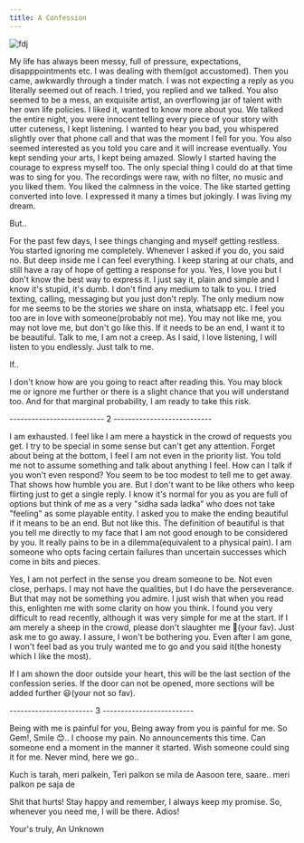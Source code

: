```yaml
---
title: A Confession
---
```


![fdj](https://encrypted-tbn0.gstatic.com/images?q=tbn:ANd9GcQtdFj5jxxPCnpPN9QqkcUIV1V9lh4pDVr2WA&usqp=CAU)

My life has always been messy, full of pressure, expectations, disapppointments etc. I was dealing with them(got accustomed). Then you came, awkwardly through a tinder match. I was not expecting a reply as you literally seemed out of reach. I tried, you replied and we talked. You also seemed to be a mess, an exquisite artist, an overflowing jar of talent with her own life policies. I liked it, wanted to know more about you. We talked the entire night, you were innocent telling every piece of your story with utter cuteness, I kept listening. I wanted to hear you bad, you whispered slightly over that phone call and that was the moment I fell for you. You also seemed interested as you told you care and it will increase eventually. You kept sending your arts, I kept being amazed. Slowly I started having the courage to express myself too. The only special thing I could do at that time was to sing for you. The recordings were raw, with no filter, no music and you liked them. You liked the calmness in the voice. The like started getting converted into love. I expressed it many a times but jokingly. I was living my dream. 

But..

For the past few days, I see things changing and myself getting restless. You started ignoring me completely. Whenever I asked if you do, you said no. But deep inside me I can feel everything. I keep staring at our chats, and still have a ray of hope of getting a response for you. Yes, I love you but I don't know the best way to express it. I just say it, plain and simple and I know it's stupid, it's dumb. I don't find any medium to talk to you. I tried texting, calling, messaging but you just don't reply. The only medium now for me seems to be the stories we share on insta, whatsapp etc. I feel you too are in love with someone(probably not me). You may not like me, you may not love me, but don't go like this. If it needs to be an end, I want it to be beautiful. Talk to me, I am not a creep. As I said, I love listening, I will listen to you endlessly. Just talk to me. 

If..

I don't know how are you going to react after reading this. You may block me or ignore me further or there is a slight chance that you will understand too. And for that marginal probability, I am ready to take this risk. 



-------------------------- 2 ---------------------------

I am exhausted. I feel like I am mere a haystick in the crowd of requests you get. I try to be special in some sense but can't get any attention. Forget about being at the bottom, I feel I am not even in the priority list. You told me not to assume something and talk about anything I feel. How can I talk if you won't even respond? You seem to be too modest to tell me to get away. That shows how humble you are. But I don't want to be like others who keep flirting just to get a single reply. I know it's normal for you as you are full of options but think of me as a very "sidha sada ladka" who does not take "feeling" as some playable entity. I asked you to make the ending beautiful if it means to be an end. But not like this. The definition of beautiful is that you tell me directly to my face that I am not good enough to be considered by you. It really pains to be in a dilemma(equivalent to a physical pain). I am someone who opts facing certain failures than uncertain successes which come in bits and pieces. 


Yes, I am not perfect in the sense you dream someone to be. Not even close, perhaps. I may not have the qualities, but I do have the perseverance. But that may not be something you admire. I just wish that when you read this, enlighten me with some clarity on how you think. I found you very difficult to read recently, although it was very simple for me at the start. If I am merely a sheep in the crowd, please don't slaughter me 🥺(your fav). Just ask me to go away. I assure, I won't be bothering you. Even after I am gone, I won't feel bad as you truly wanted me to go and you said it(the honesty which I like the most).


If I am shown the door outside your heart, this will be the last section of the confession series. If the door can not be opened, more sections will be added further 😃(your not so fav).


----------------------- 3 -------------------------

Being with me is painful for you, Being away from you is painful for me. So Gem!, Smile 😊.. I choose my pain. No announcements this time. Can someone end a moment in the manner it started. Wish someone could sing it for me. Never mind, here we go..

Kuch is tarah, meri palkein,
Teri palkon se mila de 
Aasoon tere, saare.. meri palkon pe saja de

Shit that hurts! Stay happy and remember, I always keep my promise. So, whenever you need me, I will be there.
Adios!

Your's truly,
An Unknown
